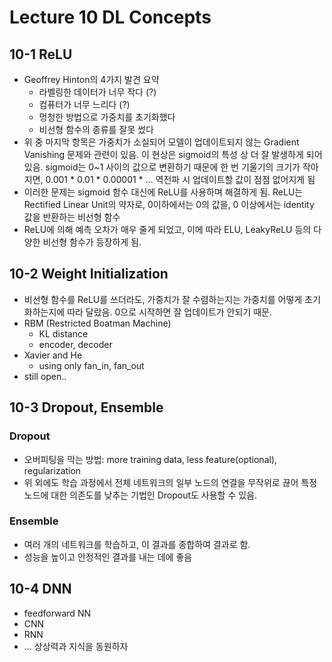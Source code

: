 # Lecture 10 DL Concepts

## 10-1 ReLU
- Geoffrey Hinton의 4가지 발견 요약
  * 라벨링한 데이터가 너무 작다 (?)
  * 컴퓨터가 너무 느리다 (?)
  * 멍청한 방법으로 가중치를 초기화했다
  * 비선형 함수의 종류를 잘못 썼다
- 위 중 마지막 항목은 가중치가 소실되어 모델이 업데이트되지 않는 Gradient Vanishing 문제와 관련이 있음. 이 현상은 sigmoid의 특성 상 더 잘 발생하게 되어 있음. sigmoid는 0~1 사이의 값으로 변환하기 때문에 한 번 기울기의 크기가 작아지면, 0.001 * 0.01 * 0.00001 * ... 역전파 시 업데이트할 값이 점점 없어지게 됨
- 이러한 문제는 sigmoid 함수 대신에 ReLU를 사용하며 해결하게 됨. ReLU는 Rectified Linear Unit의 약자로, 0이하에서는 0의 값을, 0 이상에서는 identity 값을 반환하는 비선형 함수
- ReLU에 의해 예측 오차가 매우 줄게 되었고, 이에 따라 ELU, LeakyReLU 등의 다양한 비선형 함수가 등장하게 됨.

## 10-2 Weight Initialization
- 비선형 함수를 ReLU를 쓰더라도, 가중치가 잘 수렴하는지는 가중치를 어떻게 초기화하는지에 따라 달랐음. 0으로 시작하면 잘 업데이트가 안되기 때문.
- RBM (Restricted Boatman Machine)
  * KL distance
  * encoder, decoder
- Xavier and He
  * using only fan_in, fan_out
- still open..


## 10-3 Dropout, Ensemble
### Dropout
- 오버피팅을 막는 방법: more training data, less feature(optional), regularization
- 위 외에도 학습 과정에서 전체 네트워크의 일부 노드의 연결을 무작위로 끊어 특정 노드에 대한 의존도를 낮추는 기법인 Dropout도 사용할 수 있음.

### Ensemble
- 여러 개의 네트워크를 학습하고, 이 결과를 종합하여 결과로 함.
- 성능을 높이고 안정적인 결과를 내는 데에 좋음

## 10-4 DNN
- feedforward NN
- CNN
- RNN
- ... 상상력과 지식을 동원하자